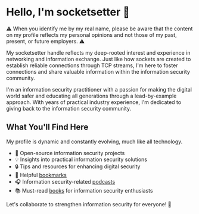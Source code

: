 # Hello, I'm socketsetter 👋

⚠️ When you identify me by my real name, please be aware that the content on my profile reflects my personal opinions and not those of my past, present, or future employers. ⚠️

My socketsetter handle reflects my deep-rooted interest and experience in networking and information exchange. Just like how sockets are created to establish reliable connections through TCP streams, I'm here to foster connections and share valuable information within the information security community.

I'm an information security practitioner with a passion for making the digital world safer and educating all generations through a lead-by-example approach. With years of practical industry experience, I'm dedicated to giving back to the information security community.

## What You'll Find Here
My profile is dynamic and constantly evolving, much like all technology.
- 🚀 Open-source information security projects 
- 💡 Insights into practical information security solutions
- 🔒 Tips and resources for enhancing digital security
- 📌 Helpful [bookmarks](https://github.com/socketsetter/public/blob/main/bookmarks.md) 
- 🎧 Information security-related [podcasts](https://github.com/socketsetter/public/blob/main/podcasts.md)
- 📚 Must-read [books](https://github.com/socketsetter/public/blob/main/books.md) for information security enthusiasts

Let's collaborate to strengthen information security for everyone! 🔗
